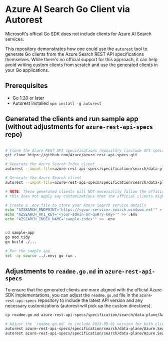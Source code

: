 # Azure AI Search Go Client via Autorest

Microsoft's offical Go SDK does not include clients for Azure AI Search services.

This repository demonstrates how one could use the `autorest` tool to generate Go clients from the Azure Search REST API specifications
themselves. While there's no official support for this approach, it can
help avoid writing custom clients from scratch and use the generated clients in your Go applications.


## Prerequisites
- Go 1.20 or later
- Autorest installed `npm install -g autorest`

## Generated the clients and run sample app (without adjustments for `azure-rest-api-specs` repo)

```bash

# Clone the Azure REST API specifications repository (include API specs for autorest)
git clone https://github.com/Azure/azure-rest-api-specs.git 

# Generate the Azure Search Index client
autorest --input-file=azure-rest-api-specs/specification/search/data-plane/Azure.Search/stable/2025-09-01/searchindex.json --go --containing-module --output-folder=sample-app/services/search/2025-09-01/searchindex --clear-output-folder

# Generate the Azure Search client
autorest --input-file=azure-rest-api-specs/specification/search/data-plane/Azure.Search/stable/2025-09-01/searchservice.json --go --containing-module --output-folder=sample-app/services/search/2025-09-01/searchservice --clear-output-folder

# NOTE: These generated clients will NOT necessarily follow the official clients as
# this does not apply any customizations that the official clients might have.

# Create a .env file to store your Azure Search service details
echo "AZSEARCH_ENDPOINT='https://<your-service>.search.windows.net'" > .env
echo "AZSEARCH_API_KEY='<your-admin-or-query-key>'" >> .env
echo "AZSEARCH_INDEX_NAME='sample-index'" >> .env


cd sample-app
go mod tidy
go build ./...

# Run the sample app
set -a; source ../.env; go run .
```

## Adjustments to `readme.go.md` in `azure-rest-api-specs`

To ensure that the generated clients are more aligned with the official Azure SDK implementations,
you can adjust the `readme.go.md` file in the `azure-rest-api-specs` repository to include
the latest API version and any necessary customizations (autorest will pick up the custom directives).

```bash
cp readme.go.md azure-rest-api-specs/specification/search/data-plane/Azure.Search/readme.go.md

# Adjust the `readme.go.md` to include 2025-09-01 version for both clients (searchindex and searchservice)
autorest azure-rest-api-specs/specification/search/data-plane/Azure.Search --containing-module --tag=package-2025-09-searchindex --go --go-sdk-folder=$(pwd)/sample-app
autorest azure-rest-api-specs/specification/search/data-plane/Azure.Search --containing-module --tag=package-2025-09-searchservice --go --go-sdk-folder=$(pwd)/sample-app
```
